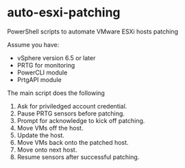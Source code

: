 # auto-esxi-patching
PowerShell scripts to automate VMware ESXi hosts patching

Assume you have:
- vSphere version 6.5 or later
- PRTG for monitoring
- PowerCLI module
- PrtgAPI module

The main script does the following
1. Ask for priviledged account credential.
2. Pause PRTG sensors before patching.
3. Prompt for acknowledge to kick off patching.
4. Move VMs off the host.
5. Update the host.
6. Move VMs back onto the patched host.
7. Move onto next host.
8. Resume sensors after successful patching.
